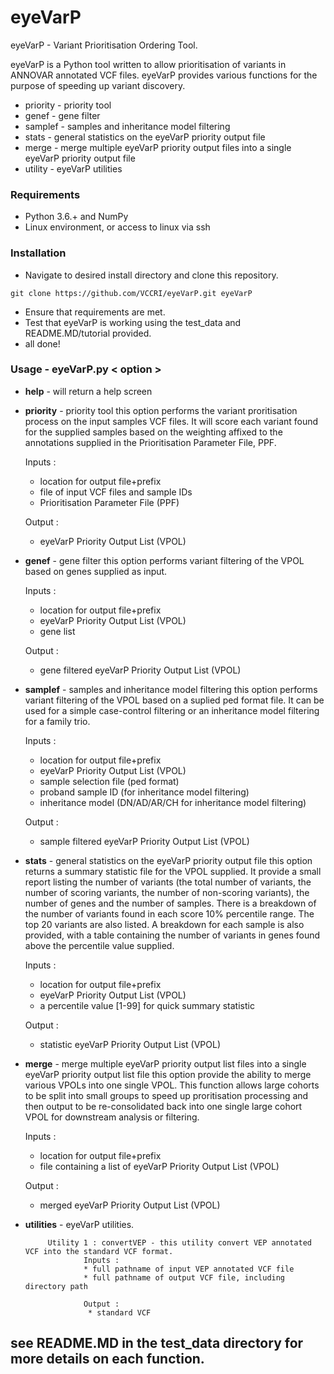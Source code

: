 # eyeVarP
eyeVarP - Variant Prioritisation Ordering Tool. 

eyeVarP is a Python tool written to allow prioritisation of variants in ANNOVAR annotated VCF files. eyeVarP provides various functions for the purpose of speeding up variant discovery.
* priority  - priority tool
* genef     - gene filter
* samplef   - samples and inheritance model filtering
* stats     - general statistics on the eyeVarP priority output file
* merge     - merge multiple eyeVarP priority output files into a single eyeVarP priority output file
* utility     - eyeVarP utilities 

### Requirements
* Python 3.6.+ and NumPy
* Linux environment, or access to linux via ssh

### Installation
* Navigate to desired install directory and clone this repository.

 `git clone https://github.com/VCCRI/eyeVarP.git eyeVarP`

* Ensure that requirements are met. 
* Test that eyeVarP is working using the test_data and README.MD/tutorial provided.
* all done!

### Usage - eyeVarP.py  < option >

* **help**  -   will return a help screen                                                                                 
                                                                           
 * **priority**  - priority tool
    this option performs the variant proritisation process on the input samples VCF files. It will score each variant found for the supplied samples based on the weighting affixed to the annotations supplied in the Prioritisation Parameter File, PPF.
    
    Inputs :
    * location for output file+prefix
    * file of input VCF files and sample IDs
    * Prioritisation Parameter File (PPF)
    
    Output :
    * eyeVarP Priority Output List (VPOL)

* **genef**     - gene filter
   this option performs variant filtering of the VPOL based on genes supplied as input.
    
    Inputs :
    * location for output file+prefix
    * eyeVarP Priority Output List (VPOL)
    * gene list
    
    Output :
    * gene filtered eyeVarP Priority Output List (VPOL)     

* **samplef**   - samples and inheritance model filtering
   this option performs variant filtering of the VPOL based on a suplied ped format file. It can be used for a simple case-control filtering or an inheritance model filtering for a family trio.
    
    Inputs :
    * location for output file+prefix
    * eyeVarP Priority Output List (VPOL)
    * sample selection file (ped format)
    * proband sample ID (for inheritance model filtering)
    * inheritance model (DN/AD/AR/CH for inheritance model filtering)
    
    Output :
    * sample filtered eyeVarP Priority Output List (VPOL) 

* **stats**     - general statistics on the eyeVarP priority output file
       this option returns a summary statistic file for the VPOL supplied. It provide a small report listing the number of variants (the total number of variants, the number of scoring variants, the number of non-scoring variants), the number of genes and the number of samples. There is a breakdown of the number of variants found in each score 10% percentile range. The top 20 variants are also listed. A breakdown for each sample is also provided, with a table containing the number of variants in genes found above the percentile value supplied.
    
    Inputs :
    * location for output file+prefix
    * eyeVarP Priority Output List (VPOL)
    * a percentile value [1-99] for quick summary statistic
    
    Output :
    * statistic eyeVarP Priority Output List (VPOL) 

* **merge**     - merge multiple eyeVarP priority output list files into a single eyeVarP priority output list file
       this option provide the ability to merge various VPOLs into one single VPOL. This function allows large cohorts to be split into small groups to speed up proritisation processing and then output to be re-consolidated back into one single large cohort VPOL for downstream analysis or filtering.     
       
    Inputs :
    * location for output file+prefix
    * file containing a list of eyeVarP Priority Output List (VPOL)
        
    Output :
    * merged eyeVarP Priority Output List (VPOL) 
    
 * **utilities**     - eyeVarP utilities.     
       
		    Utility 1 : convertVEP - this utility convert VEP annotated VCF into the standard VCF format.
				    Inputs :
					* full pathname of input VEP annotated VCF file
				    * full pathname of output VCF file, including directory path 
        
				    Output :
					 * standard VCF 
                                                                                                                                  
## see README.MD in the test_data directory for more details on each function.

## 
